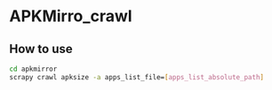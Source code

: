 # APKMirro_crawl
## How to use

```sh
cd apkmirror
scrapy crawl apksize -a apps_list_file=[apps_list_absolute_path]
`````

